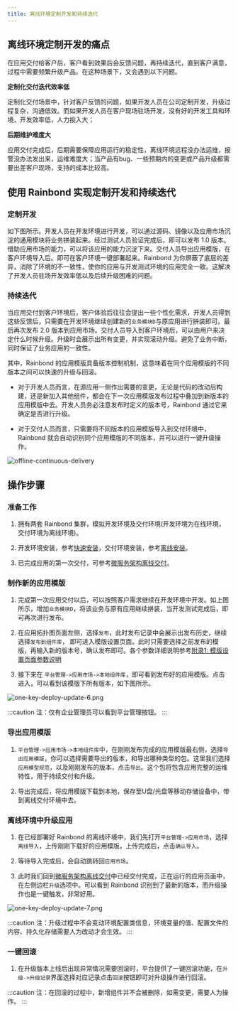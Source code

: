 ```yaml
---
title: 离线环境定制开发和持续迭代
---
```


<!-- （离线交付面临的问题，持续迭代流程说明） -->

## 离线环境定制开发的痛点

在应用交付给客户后，客户看到效果后会反馈问题，再持续迭代，直到客户满意，过程中需要频繁升级产品。在这种场景下，又会遇到以下问题。

**定制化交付迭代效率低**

定制化交付场景中，针对客户反馈的问题，如果开发人员在公司定制开发，升级过程复杂，沟通低效。而如果开发人员在客户现场驻场开发，没有好的开发工具和环境，开发效率低，人力投入大；

**后期维护难度大**

应用交付完成后，后期需要保障应用运行的稳定性，离线环境远程没办法运维，报警没办法发出来，运维难度大；当产品有bug、一些预期内的变更或产品升级都需要出差客户现场，支持的成本比较高。

## 使用 Rainbond 实现定制开发和持续迭代

### 定制开发

如下图所示。开发人员在开发环境进行开发，可以通过源码、镜像以及应用市场沉淀的通用模块将业务拼装起来。经过测试人员验证完成后，即可以发布 1.0 版本。借助应用市场的能力，可以将该应用的能力沉淀下来。交付人员导出应用模版，在客户环境导入后。即可在客户环境一键部署起来。Rainbond 为你屏蔽了底层的差异，消除了环境的不一致性，使你的应用与开发测试环境的应用完全一致。这解决了开发人员驻场开发效率低以及后续升级困难的问题。

### 持续迭代

当应用交付到客户环境后，客户体验后往往会提出一些个性化需求，开发人员得到这些反馈后，只需要在开发环境继续创建新的`业务模块D`与原应用进行拼装即可。最后再次发布 2.0 版本到应用市场。交付人员导入到客户环境后，可以由用户来决定什么时候升级。升级时会展示出所有变更，并实现滚动升级。避免了业务中断，同时保证了业务应用的一致性。

其中，Rainbond 的应用模版具备版本控制机制，这意味着在同个应用模版的不同版本之间可以快速的升级与回滚。

- 对于开发人员而言，在源应用一侧作出需要的变更，无论是代码的改动后构建，还是新加入其他组件，都会在下一次应用模版发布过程中叠加到新版本的应用模版中去。开发人员务必注意发布时定义的版本号，Rainbond 通过它来确定是否进行升级。

- 对于交付人员而言，只需要将不同版本的应用模版导入到交付环境中，Rainbond 就会自动识别同个应用模版的不同版本，并可以进行一键升级操作。

![offline-continuous-delivery](https://grstatic.oss-cn-shanghai.aliyuncs.com/docs/5.10/delivery/offline-continuous-delivery.jpg)

## 操作步骤

### 准备工作

1. 拥有两套 Rainbond 集群，模拟开发环境及交付环境(开发环境为在线环境，交付环境为离线环境)。

2. 开发环境安装，参考[快速安装](/docs/quick-start/quick-install)，交付环境安装，参考[离线安装](/docs/installation/offline/)。

3. 已完成应用的第一次交付，可参考[微服务架构离线交付](/docs/delivery/offline/micro-service)。

### 制作新的应用模版

1. 完成第一次应用交付以后，可以按照客户需求继续在开发环境中开发。如上图所示，增加`业务模块D`，将该业务与原有应用继续拼装，当开发测试完成后，即可再次进行发布。

2. 在应用拓扑图页面左侧，选择`发布`，此时发布记录中会展示出发布历史，继续选择`发布到组件库`， 即可进入模版设置页面。此时只需要选择之前发布的模版，再输入新的版本号，确认发布即可。各个参数详细说明参考[附录1: 模版设置页面参数说明](/docs/delivery/app-model-parameters)

3. 接下来在 `平台管理->应用市场->本地组件库`，即可看到发布好的应用模版。点击进入，可以看到该模版下所有版本，如下图所示。

![one-key-deploy-update-6.png](https://static.goodrain.com/wechat/one-key-deploy-upgrade/one-key-deploy-update-6.png)

:::caution
注：仅有企业管理员可以看到平台管理按钮。
:::

### 导出应用模版

1. `平台管理->应用市场->本地组件库`中，在刚刚发布完成的应用模版最右侧，选择`导出应用模版`，你可以选择需要导出的版本，和导出哪种类型的包。这里我们选择`应用模型规范`，以及刚刚发布的版本，点击`导出`。这个包将包含应用完整的运维特性，用于持续交付和升级。

2. 导出完成后，将应用模版下载到本地，保存至U盘/光盘等移动存储设备中，带到离线交付环境中去。

### 离线环境中升级应用

1. 在已经部署好 Rainbond 的离线环境中，我们先打开`平台管理->应用市场`，选择`离线导入`，上传刚刚下载好的应用模版。上传完成后，点击`确认导入`。

2. 等待导入完成后，会自动跳转回`应用市场`。

3. 此时我们回到[微服务架构离线交付](/docs/delivery/offline/micro-service)中已经交付完成，正在运行的应用页面中，在左侧边栏`升级`选项中。可以看到 Rainbond 识别到了最新的版本，而升级操作也是一键触发，非常好用。

![one-key-deploy-update-7.png](https://static.goodrain.com/wechat/one-key-deploy-upgrade/one-key-deploy-update-7.png)

:::caution
注：升级过程中不会变动环境配置类信息，环境变量的值、配置文件的内容、持久化存储需要人为改动才会生效。
:::

### 一键回滚

1. 在升级版本上线后出现异常情况需要回滚时，平台提供了一键回滚功能，在`升级->升级记录`界面选择对应记录点击`回滚`按钮即可对升级操作进行回滚。

:::caution
注：在回滚的过程中，新增组件并不会被删除，如需变更，需要人为操作。
:::
